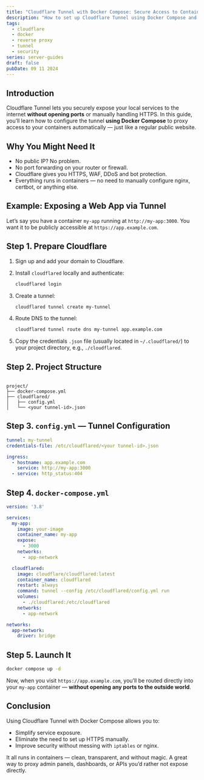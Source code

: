 ```yaml
---
title: "Cloudflare Tunnel with Docker Compose: Secure Access to Containers Without Open Ports"
description: "How to set up Cloudflare Tunnel using Docker Compose and securely expose your containers over HTTPS without port forwarding."
tags:
  - cloudflare
  - docker
  - reverse proxy
  - tunnel
  - security
series: server-guides
draft: false
pubDate: 09 11 2024
---
```


## Introduction

Cloudflare Tunnel lets you securely expose your local services to the internet **without opening ports** or manually handling HTTPS. In this guide, you’ll learn how to configure the tunnel **using Docker Compose** to proxy access to your containers automatically — just like a regular public website.

## Why You Might Need It

- No public IP? No problem.
- No port forwarding on your router or firewall.
- Cloudflare gives you HTTPS, WAF, DDoS and bot protection.
- Everything runs in containers — no need to manually configure nginx, certbot, or anything else.

## Example: Exposing a Web App via Tunnel

Let’s say you have a container `my-app` running at `http://my-app:3000`. You want it to be publicly accessible at `https://app.example.com`.

## Step 1. Prepare Cloudflare

1. Sign up and add your domain to Cloudflare.
2. Install `cloudflared` locally and authenticate:

    ```bash
    cloudflared login
    ```

3. Create a tunnel:

    ```bash
    cloudflared tunnel create my-tunnel
    ```

4. Route DNS to the tunnel:

    ```bash
    cloudflared tunnel route dns my-tunnel app.example.com
    ```

5. Copy the credentials `.json` file (usually located in `~/.cloudflared/`) to your project directory, e.g., `./cloudflared`.

## Step 2. Project Structure

````

project/
├── docker-compose.yml
├── cloudflared/
│   ├── config.yml
│   └── <your tunnel-id>.json

````

## Step 3. `config.yml` — Tunnel Configuration

```yaml
tunnel: my-tunnel
credentials-file: /etc/cloudflared/<your tunnel-id>.json

ingress:
  - hostname: app.example.com
    service: http://my-app:3000
  - service: http_status:404
````

## Step 4. `docker-compose.yml`

```yaml
version: '3.8'

services:
  my-app:
    image: your-image
    container_name: my-app
    expose:
      - 3000
    networks:
      - app-network

  cloudflared:
    image: cloudflare/cloudflared:latest
    container_name: cloudflared
    restart: always
    command: tunnel --config /etc/cloudflared/config.yml run
    volumes:
      - ./cloudflared:/etc/cloudflared
    networks:
      - app-network

networks:
  app-network:
    driver: bridge
```

## Step 5. Launch It

```bash
docker compose up -d
```

Now, when you visit `https://app.example.com`, you’ll be routed directly into your `my-app` container — **without opening any ports to the outside world**.

## Conclusion

Using Cloudflare Tunnel with Docker Compose allows you to:

* Simplify service exposure.
* Eliminate the need to set up HTTPS manually.
* Improve security without messing with `iptables` or nginx.

It all runs in containers — clean, transparent, and without magic. A great way to proxy admin panels, dashboards, or APIs you’d rather not expose directly.
